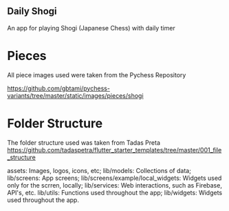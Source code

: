 ## Daily Shogi

An app for playing Shogi (Japanese Chess) with daily timer

# Pieces
All piece images used were taken from the Pychess Repository

https://github.com/gbtami/pychess-variants/tree/master/static/images/pieces/shogi

# Folder Structure
The folder structure used was taken from Tadas Preta
https://github.com/tadaspetra/flutter_starter_templates/tree/master/001_file_structure

assets: Images, logos, icons, etc;
lib/models: Collections of data;
lib/screens: App screens;
lib/screens/example/local_widgets: Widgets used only for the scrren, locally;
lib/services: Web interactions, such as Firebase, API's, etc.
lib/utils: Functions used throughout the app;
lib/widgets: Widgets used throughout the app.